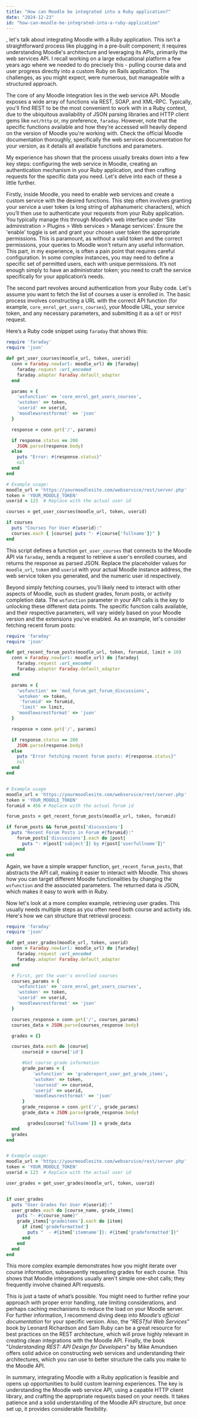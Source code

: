 ```yaml
---
title: "How can Moodle be integrated into a Ruby application?"
date: "2024-12-23"
id: "how-can-moodle-be-integrated-into-a-ruby-application"
---
```


, let's talk about integrating Moodle with a Ruby application. This isn’t a straightforward process like plugging in a pre-built component; it requires understanding Moodle's architecture and leveraging its APIs, primarily the web services API. I recall working on a large educational platform a few years ago where we needed to do precisely this - pulling course data and user progress directly into a custom Ruby on Rails application. The challenges, as you might expect, were numerous, but manageable with a structured approach.

The core of any Moodle integration lies in the web service API. Moodle exposes a wide array of functions via REST, SOAP, and XML-RPC. Typically, you'll find REST to be the most convenient to work with in a Ruby context, due to the ubiquitous availability of JSON parsing libraries and HTTP client gems like `net/http` or, my preference, `faraday`. However, note that the specific functions available and how they’re accessed will heavily depend on the version of Moodle you're working with. Check the official Moodle documentation thoroughly, specifically the web services documentation for your version, as it details all available functions and parameters.

My experience has shown that the process usually breaks down into a few key steps: configuring the web service in Moodle, creating an authentication mechanism in your Ruby application, and then crafting requests for the specific data you need. Let's delve into each of these a little further.

Firstly, inside Moodle, you need to enable web services and create a custom service with the desired functions. This step often involves granting your service a user token (a long string of alphanumeric characters), which you’ll then use to authenticate your requests from your Ruby application. You typically manage this through Moodle’s web interface under ‘Site administration > Plugins > Web services > Manage services’. Ensure the 'enable' toggle is set and grant your chosen user token the appropriate permissions. This is paramount, as without a valid token and the correct permissions, your queries to Moodle won't return any useful information. This part, in my experience, is often a pain point that requires careful configuration. In some complex instances, you may need to define a specific set of permitted users, each with unique permissions. It’s not enough simply to have an administrator token; you need to craft the service specifically for your application’s needs.

The second part revolves around authentication from your Ruby code. Let's assume you want to fetch the list of courses a user is enrolled in. The basic process involves constructing a URL with the correct API function (for example, `core_enrol_get_users_courses`), your Moodle URL, your service token, and any necessary parameters, and submitting it as a `GET` or `POST` request.

Here’s a Ruby code snippet using `faraday` that shows this:

```ruby
require 'faraday'
require 'json'

def get_user_courses(moodle_url, token, userid)
  conn = Faraday.new(url: moodle_url) do |faraday|
    faraday.request :url_encoded
    faraday.adapter Faraday.default_adapter
  end

  params = {
    'wsfunction' => 'core_enrol_get_users_courses',
    'wstoken' => token,
    'userid' => userid,
    'moodlewsrestformat' => 'json'
  }

  response = conn.get('/', params)

  if response.status == 200
    JSON.parse(response.body)
  else
    puts "Error: #{response.status}"
    nil
  end
end

# Example usage:
moodle_url = 'https://yourmoodlesite.com/webservice/rest/server.php'
token = 'YOUR_MOODLE_TOKEN'
userid = 123  # Replace with the actual user id

courses = get_user_courses(moodle_url, token, userid)

if courses
  puts "Courses for User #{userid}:"
  courses.each { |course| puts "- #{course['fullname']}" }
end
```

This script defines a function `get_user_courses` that connects to the Moodle API via `faraday`, sends a request to retrieve a user's enrolled courses, and returns the response as parsed JSON. Replace the placeholder values for `moodle_url`, `token` and `userid` with your actual Moodle instance address, the web service token you generated, and the numeric user id respectively.

Beyond simply fetching courses, you'll likely need to interact with other aspects of Moodle, such as student grades, forum posts, or activity completion data. The `wsfunction` parameter in your API calls is the key to unlocking these different data points. The specific function calls available, and their respective parameters, will vary widely based on your Moodle version and the extensions you've enabled. As an example, let's consider fetching recent forum posts:

```ruby
require 'faraday'
require 'json'

def get_recent_forum_posts(moodle_url, token, forumid, limit = 10)
  conn = Faraday.new(url: moodle_url) do |faraday|
    faraday.request :url_encoded
    faraday.adapter Faraday.default_adapter
  end

  params = {
    'wsfunction' => 'mod_forum_get_forum_discussions',
    'wstoken' => token,
     'forumid' => forumid,
     'limit' => limit,
    'moodlewsrestformat' => 'json'
  }

  response = conn.get('/', params)

  if response.status == 200
    JSON.parse(response.body)
  else
    puts "Error fetching recent forum posts: #{response.status}"
    nil
  end
end


# Example usage
moodle_url = 'https://yourmoodlesite.com/webservice/rest/server.php'
token = 'YOUR_MOODLE_TOKEN'
forumid = 456 # Replace with the actual forum id

forum_posts = get_recent_forum_posts(moodle_url, token, forumid)

if forum_posts && forum_posts['discussions']
  puts "Recent Forum Posts in Forum #{forumid}:"
    forum_posts['discussions'].each do |post|
      puts "- #{post['subject']} by #{post['userfullname']}"
    end
end
```

Again, we have a simple wrapper function, `get_recent_forum_posts`, that abstracts the API call, making it easier to interact with Moodle. This shows how you can target different Moodle functionalities by changing the `wsfunction` and the associated parameters. The returned data is JSON, which makes it easy to work with in Ruby.

Now let's look at a more complex example, retrieving user grades. This usually needs multiple steps as you often need both course and activity ids. Here's how we can structure that retrieval process:

```ruby
require 'faraday'
require 'json'

def get_user_grades(moodle_url, token, userid)
  conn = Faraday.new(url: moodle_url) do |faraday|
    faraday.request :url_encoded
    faraday.adapter Faraday.default_adapter
  end

  # First, get the user's enrolled courses
  courses_params = {
    'wsfunction' => 'core_enrol_get_users_courses',
    'wstoken' => token,
    'userid' => userid,
    'moodlewsrestformat' => 'json'
  }

  courses_response = conn.get('/', courses_params)
  courses_data = JSON.parse(courses_response.body)

  grades = {}

  courses_data.each do |course|
      courseid = course['id']

      #Get course grade information
      grade_params = {
          'wsfunction' => 'gradereport_user_get_grade_items',
          'wstoken' => token,
          'courseid' => courseid,
          'userid' => userid,
          'moodlewsrestformat' => 'json'
      }
      grade_response = conn.get('/', grade_params)
      grade_data = JSON.parse(grade_response.body)

        grades[course['fullname']] = grade_data
  end
  grades
end


# Example usage:
moodle_url = 'https://yourmoodlesite.com/webservice/rest/server.php'
token = 'YOUR_MOODLE_TOKEN'
userid = 123  # Replace with the actual user id

user_grades = get_user_grades(moodle_url, token, userid)


if user_grades
  puts "User Grades for User #{userid}:"
  user_grades.each do |course_name, grade_items|
    puts "- #{course_name}"
    grade_items['gradeitems'].each do |item|
      if item['gradeformatted']
        puts "  - #{item['itemname']}: #{item['gradeformatted']}"
      end
    end
  end
end
```
This more complex example demonstrates how you might iterate over course information, subsequently requesting grades for each course. This shows that Moodle integrations usually aren't simple one-shot calls; they frequently involve chained API requests.

This is just a taste of what’s possible. You might need to further refine your approach with proper error handling, rate limiting considerations, and perhaps caching mechanisms to reduce the load on your Moodle server.  For further information, I recommend diving deep into *Moodle’s official documentation* for your specific version. Also, the *“RESTful Web Services”* book by Leonard Richardson and Sam Ruby can be a great resource for best practices on the REST architecture, which will prove highly relevant in creating clean integrations with the Moodle API. Finally, the book "*Understanding REST: API Design for Developers*" by Mike Amundsen offers solid advice on constructing web services and understanding their architectures, which you can use to better structure the calls you make to the Moodle API.

In summary, integrating Moodle with a Ruby application is feasible and opens up opportunities to build custom learning experiences. The key is understanding the Moodle web service API, using a capable HTTP client library, and crafting the appropriate requests based on your needs. It takes patience and a solid understanding of the Moodle API structure, but once set up, it provides considerable flexibility.
